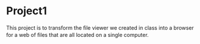 # Project1
This project is to transform the ﬁle viewer we created in class into a browser for a web of ﬁles that are all located on a single computer.
